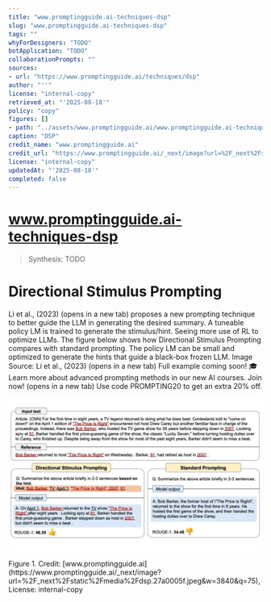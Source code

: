 ```yaml
---
title: "www.promptingguide.ai-techniques-dsp"
slug: "www.promptingguide.ai-techniques-dsp"
tags: ""
whyForDesigners: "TODO"
botApplication: "TODO"
collaborationPrompts: ""
sources:
- url: "https://www.promptingguide.ai/techniques/dsp"
author: "''"
license: "internal-copy"
retrieved_at: "'2025-08-18'"
policy: "copy"
figures: []
- path: "../assets/www.promptingguide.ai/www.promptingguide.ai-techniques-dsp/15b43f4280b1.webp"
caption: "DSP"
credit_name: "www.promptingguide.ai"
credit_url: "https://www.promptingguide.ai/_next/image?url=%2F_next%2Fstatic%2Fmedia%2Fdsp.27a0005f.jpeg&w=3840&q=75"
license: "internal-copy"
updatedAt: "'2025-08-18'"
completed: false
---
```


# www.promptingguide.ai-techniques-dsp

> Synthesis: TODO

# Directional Stimulus Prompting
Li et al., (2023) (opens in a new tab) proposes a new prompting technique to better guide the LLM in generating the desired summary.
A tuneable policy LM is trained to generate the stimulus/hint. Seeing more use of RL to optimize LLMs.
The figure below shows how Directional Stimulus Prompting compares with standard prompting. The policy LM can be small and optimized to generate the hints that guide a black-box frozen LLM.
Image Source: Li et al., (2023) (opens in a new tab)
Full example coming soon!
🎓
Learn more about advanced prompting methods in our new AI courses. Join now! (opens in a new tab) Use code PROMPTING20 to get an extra 20% off.

![DSP](../assets/www.promptingguide.ai/www.promptingguide.ai-techniques-dsp/15b43f4280b1.webp)
<figcaption>Figure 1. Credit: [www.promptingguide.ai](https://www.promptingguide.ai/_next/image?url=%2F_next%2Fstatic%2Fmedia%2Fdsp.27a0005f.jpeg&w=3840&q=75), License: internal-copy</figcaption>

